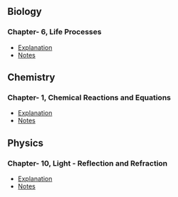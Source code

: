 ## Biology
### Chapter- 6, Life Processes
* [Explanation](https://www.youtube.com/watch?v=taNRKO61V9w)
* [Notes]()

## Chemistry
### Chapter- 1, Chemical Reactions and Equations
* [Explanation](https://www.youtube.com/watch?v=MT_wNlIAf6Y&t=281s)
* [Notes]()

## Physics
### Chapter- 10, Light - Reflection and Refraction
* [Explanation](https://www.youtube.com/watch?v=ZX-hmnCtC0U)
* [Notes]()

